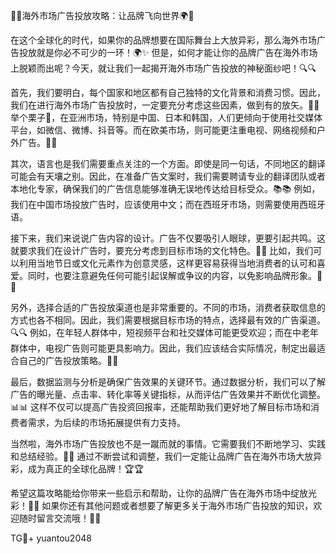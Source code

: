 🎉🚀海外市场广告投放攻略：让品牌飞向世界🌍💼

在这个全球化的时代，如果你的品牌想要在国际舞台上大放异彩，那么海外市场广告投放就是你必不可少的一环！🌍✨ 但是，如何才能让你的品牌广告在海外市场上脱颖而出呢？今天，就让我们一起揭开海外市场广告投放的神秘面纱吧！🔍🔍

首先，我们要明白，每个国家和地区都有自己独特的文化背景和消费习惯。因此，我们在进行海外市场广告投放时，一定要充分考虑这些因素，做到有的放矢。🎯🎯 举个栗子🌰，在亚洲市场，特别是中国、日本和韩国，人们更倾向于使用社交媒体平台，如微信、微博、抖音等。而在欧美市场，则可能更注重电视、网络视频和户外广告。🤔💭

其次，语言也是我们需要重点关注的一个方面。即使是同一句话，不同地区的翻译可能会有天壤之别。因此，在准备广告文案时，我们需要聘请专业的翻译团队或者本地化专家，确保我们的广告信息能够准确无误地传达给目标受众。📚📚 例如，我们在中国市场投放广告时，应该使用中文；而在西班牙市场，则需要使用西班牙语。

接下来，我们来说说广告内容的设计。广告不仅要吸引人眼球，更要引起共鸣。这就要求我们在设计广告时，要充分考虑到目标市场的文化特色。🎨🎨 比如，我们可以利用当地节日或文化元素作为创意灵感，这样更容易获得当地消费者的认可和喜爱。同时，也要注意避免任何可能引起误解或争议的内容，以免影响品牌形象。🚫🚫

另外，选择合适的广告投放渠道也是非常重要的。不同的市场，消费者获取信息的方式也各不相同。因此，我们需要根据目标市场的特点，选择最有效的广告渠道。🔍🔍 例如，在年轻人群体中，短视频平台和社交媒体可能更受欢迎；而在中老年群体中，电视广告则可能更具影响力。因此，我们应该结合实际情况，制定出最适合自己的广告投放策略。🎯🎯

最后，数据监测与分析是确保广告效果的关键环节。通过数据分析，我们可以了解广告的曝光量、点击率、转化率等关键指标，从而评估广告效果并不断优化调整。📊📊 这样不仅可以提高广告投资回报率，还能帮助我们更好地了解目标市场和消费者需求，为后续的市场拓展提供有力支持。

当然啦，海外市场广告投放也不是一蹴而就的事情。它需要我们不断地学习、实践和总结经验。🌈🌈 通过不断尝试和调整，我们一定能让品牌广告在海外市场大放异彩，成为真正的全球化品牌！🏆🏆

希望这篇攻略能给你带来一些启示和帮助，让你的品牌广告在海外市场中绽放光彩！🌟🌟 如果你还有其他问题或者想要了解更多关于海外市场广告投放的知识，欢迎随时留言交流哦！💬💬

TG💪+ yuantou2048
